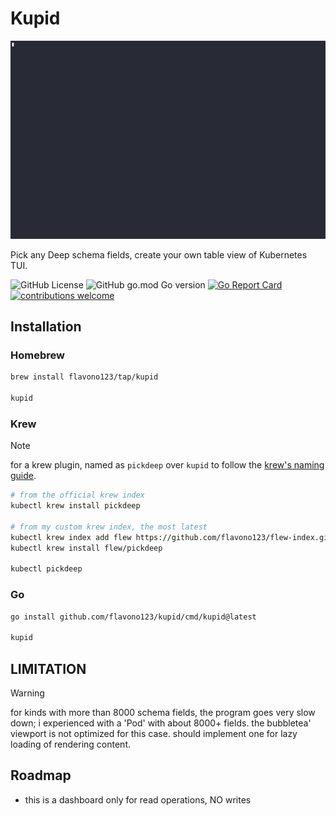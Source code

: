 # Kupid

![demo](./assets/kupid.gif)

Pick any Deep schema fields, create your own table view of Kubernetes TUI.

![GitHub License](https://img.shields.io/github/license/flavono123/kupid?colorA=363a4f&colorB=b7bdf8)
![GitHub go.mod Go version](https://img.shields.io/github/go-mod/go-version/flavono123/kupid?colorA=363a4f&colorB=f5a97f)
[![Go Report Card](https://img.shields.io/badge/go%20report-A+-brightgreen?colorA=363a4f&colorB=a6da95)](https://goreportcard.com/report/github.com/flavono123/kupid)
[![contributions welcome](https://img.shields.io/badge/contributions-welcome-brightgreen.svg?colorA=363a4f&colorB=7dc4e4)](https://github.com/flavono123/kupid/issues)

## Installation

### Homebrew

```sh
brew install flavono123/tap/kupid

kupid
```

### Krew

> [!NOTE]
> for a krew plugin, named as `pickdeep`  over `kupid` to follow the [krew's naming guide](https://krew.sigs.k8s.io/docs/developer-guide/develop/naming-guide/).

```sh
# from the official krew index
kubectl krew install pickdeep

# from my custom krew index, the most latest
kubectl krew index add flew https://github.com/flavono123/flew-index.git
kubectl krew install flew/pickdeep

kubectl pickdeep
```

### Go

```sh
go install github.com/flavono123/kupid/cmd/kupid@latest

kupid
```

## LIMITATION

> [!WARNING]
> for kinds with more than 8000 schema fields, the program goes very slow down; i experienced with a 'Pod' with about 8000+ fields.
> the bubbletea' viewport is not optimized for this case. should implement one for lazy loading of rendering content.

## Roadmap

- this is a dashboard only for read operations, NO writes
